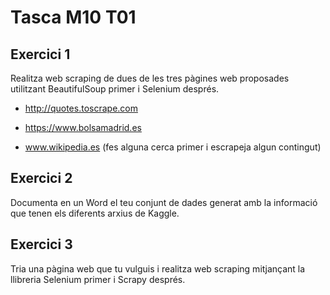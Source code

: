 # Tasca M10 T01

## Exercici 1
Realitza web scraping de dues de les tres pàgines web proposades utilitzant BeautifulSoup primer i Selenium després. 

- http://quotes.toscrape.com

- https://www.bolsamadrid.es

- www.wikipedia.es (fes alguna cerca primer i escrapeja algun contingut)

## Exercici 2
Documenta en un Word el teu conjunt de dades generat amb la informació que tenen els diferents arxius de Kaggle.

## Exercici 3
Tria una pàgina web que tu vulguis i realitza web scraping mitjançant la llibreria Selenium primer i Scrapy després. 
